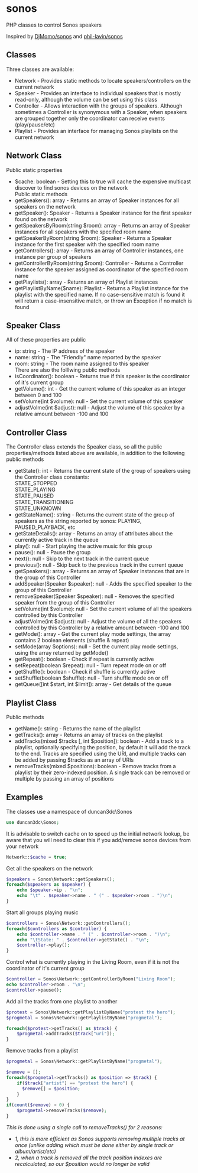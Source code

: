 sonos
=====

PHP classes to control Sonos speakers

Inspired by [DjMomo/sonos](https://github.com/DjMomo/sonos) and [phil-lavin/sonos](https://github.com/phil-lavin/sonos)


Classes
-------
Three classes are available:
* Network - Provides static methods to locate speakers/controllers on the current network
* Speaker - Provides an interface to individual speakers that is mostly read-only, although the volume can be set using this class
* Controller - Allows interaction with the groups of speakers. Although sometimes a Controller is synonymous with a Speaker, when speakers are grouped together only the coordinator can receive events (play/pause/etc)
* Playlist - Provides an interface for managing Sonos playlists on the current network


Network Class
-------------
Public static properties
* $cache: boolean - Setting this to true will cache the expensive multicast discover to find sonos devices on the network  
Public static methods
* getSpeakers(): array - Returns an array of Speaker instances for all speakers on the network
* getSpeaker(): Speaker - Returns a Speaker instance for the first speaker found on the network
* getSpeakersByRoom(string $room): array - Returns an array of Speaker instances for all speakers with the specified room name
* getSpeakerByRoom(string $room): Speaker - Returns a Speaker instance for the first speaker with the specified room name
* getControllers(): array - Returns an array of Controller instances, one instance per group of speakers
* getControllerByRoom(string $room): Controller - Returns a Controller instance for the speaker assigned as coordinator of the specified room name
* getPlaylists(): array - Returns an array of Playlist instances
* getPlaylistByName($name): Playlist - Returns a Playlist instance for the playlist with the specified name. If no case-sensitive match is found it will return a case-insensitive match, or throw an Exception if no match is found


Speaker Class
-------------
All of these properties are public
* ip: string - The IP address of the speaker
* name: string - The "Friendly" name reported by the speaker
* room: string - The room name assigned to this speaker  
There are also the folllwing public methods
* isCoordinator(): boolean - Returns true if this speaker is the coordinator of it's current group
* getVolume(): int - Get the current volume of this speaker as an integer between 0 and 100
* setVolume(int $volume): null - Set the current volume of this speaker
* adjustVolme(int $adjust): null - Adjust the volume of this speaker by a relative amount between -100 and 100


Controller Class
----------------
The Controller class extends the Speaker class, so all the public properties/methods listed above are available, in addition to the following public methods
* getState(): int - Returns the current state of the group of speakers using the Controller class constants:  
  STATE_STOPPED  
  STATE_PLAYING  
  STATE_PAUSED  
  STATE_TRANSITIONING  
  STATE_UNKNOWN  
* getStateName(): string - Returns the current state of the group of speakers as the string reported by sonos: PLAYING, PAUSED_PLAYBACK, etc
* getStateDetails(): array - Returns an array of attributes about the currently active track in the queue
* play(): null - Start playing the active music for this group
* pause(): null - Pause the group
* next(): null - Skip to the next track in the current queue
* previous(): null - Skip back to the previous track in the current queue
* getSpeakers(): array - Returns an array of Speaker instances that are in the group of this Controller
* addSpeaker(Speaker $speaker): null - Adds the specified speaker to the group of this Controller
* removeSpeaker(Speaker $speaker): null - Removes the specified speaker from the group of this Controller
* setVolume(int $volume): null - Set the current volume of all the speakers controlled by this Controller
* adjustVolme(int $adjust): null - Adjust the volume of all the speakers controlled by this Controller by a relative amount between -100 and 100
* getMode(): array - Get the current play mode settings, the array contains 2 boolean elements (shuffle & repeat)
* setMode(array $options): null - Set the current play mode settings, using the array returned by getMode()
* getRepeat(): boolean - Check if repeat is currently active
* setRepeat(boolean $repeat): null - Turn repeat mode on or off
* getShuffle(): boolean - Check if shuffle is currently active
* setShuffle(boolean $shuffle): null - Turn shuffle mode on or off
* getQueue([int $start, int $limit]): array - Get details of the queue


Playlist Class
-------------
Public methods
* getName(): string - Returns the name of the playlist
* getTracks(): array - Returns an array of tracks on the playlist
* addTracks(mixed $tracks [, int $position]): boolean - Add a track to a playlist, optionally specifying the position, by default it will add the track to the end. Tracks are specified using the URI, and multiple tracks can be added by passing $tracks as an array of URIs
* removeTracks(mixed $positions): boolean - Remove tracks from a playlist by their zero-indexed position. A single track can be removed or multiple by passing an array of positions


Examples
--------

The classes use a namespace of duncan3dc\Sonos
```php
use duncan3dc\Sonos;
```

It is advisable to switch cache on to speed up the initial network lookup, be aware that you will need to clear this if you add/remove sonos devices from your network
```php
Network::$cache = true;
```

Get all the speakers on the network
```php
$speakers = Sonos\Network::getSpeakers();
foreach($speakers as $speaker) {
    echo $speaker->ip . "\n";
    echo "\t" . $speaker->name . " (" . $speaker->room . ")\n";
}
```

Start all groups playing music
```php
$controllers = Sonos\Network::getControllers();
foreach($controllers as $controller) {
    echo $controller->name . " (" . $controller->room . ")\n";
    echo "\tState: " . $controller->getState() . "\n";
    $controller->play();
}
```

Control what is currently playing in the Living Room, even if it is not the coordinator of it's current group
```php
$controller = Sonos\Network::getControllerByRoom("Living Room");
echo $controller->room . "\n";
$controller->pause();
```

Add all the tracks from one playlist to another
```php
$protest = Sonos\Network::getPlaylistByName("protest the hero");
$progmetal = Sonos\Network::getPlaylistByName("progmetal");

foreach($protest->getTracks() as $track) {
    $progmetal->addTracks($track["uri"]);
}
```

Remove tracks from a playlist  
```php
$progmetal = Sonos\Network::getPlaylistByName("progmetal");

$remove = [];
foreach($progmetal->getTracks() as $position => $track) {
    if($track["artist"] == "protest the hero") {
      $remove[] = $position;
    }
}
if(count($remove) > 0) {
    $progmetal->removeTracks($remove);
}
```
_This is done using a single call to removeTracks() for 2 reasons:_
* _1, this is more efficient as Sonos supports removing multiple tracks at once (unlike adding which must be done either by single track or album/artist/etc)_
* _2, when a track is removed all the track position indexes are recalculated, so our $position would no longer be valid_
